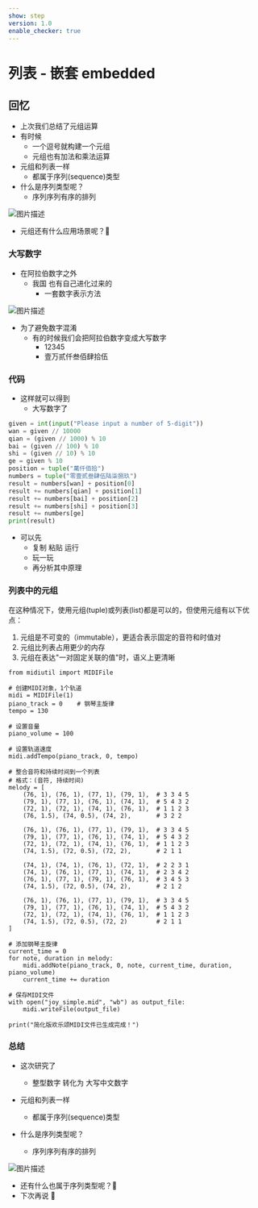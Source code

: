 ```yaml
---
show: step
version: 1.0
enable_checker: true
---
```


# 列表 - 嵌套 embedded

## 回忆

- 上次我们总结了元组运算
- 有时候
	- 一个逗号就构建一个元组
	- 元组也有加法和乘法运算
- 元组和列表一样
	- 都属于序列(sequence)类型
- 什么是序列类型呢？
	- 序列序列有序的排列 

![图片描述](https://doc.shiyanlou.com/courses/uid1190679-20221201-1669900303001)

- 元组还有什么应用场景呢？🤔

### 大写数字

- 在阿拉伯数字之外
	- 我国 也有自己进化过来的 
		- 一套数字表示方法

![图片描述](https://doc.shiyanlou.com/courses/uid1190679-20220918-1663467030197)

- 为了避免数字混淆
	- 有的时候我们会把阿拉伯数字变成大写数字
		- 12345
		- 壹万贰仟叁佰肆拾伍

### 代码

- 这样就可以得到
	- 大写数字了

```python
given = int(input("Please input a number of 5-digit"))
wan = given // 10000
qian = (given // 1000) % 10
bai = (given // 100) % 10
shi = (given // 10) % 10
ge = given % 10
position = tuple("萬仟佰拾") 
numbers = tuple("零壹贰叁肆伍陆柒捌玖")
result = numbers[wan] + position[0]
result += numbers[qian] + position[1]
result += numbers[bai] + position[2]
result += numbers[shi] + position[3]
result += numbers[ge]
print(result)
```

- 可以先
	- 复制 粘贴 运行
	- 玩一玩
	- 再分析其中原理

### 列表中的元组

在这种情况下，使用元组(tuple)或列表(list)都是可以的，但使用元组有以下优点：

1. 元组是不可变的（immutable），更适合表示固定的音符和时值对
2. 元组比列表占用更少的内存
3. 元组在表达"一对固定关联的值"时，语义上更清晰

```
from midiutil import MIDIFile

# 创建MIDI对象，1个轨道
midi = MIDIFile(1)
piano_track = 0    # 钢琴主旋律
tempo = 130

# 设置音量
piano_volume = 100

# 设置轨道速度
midi.addTempo(piano_track, 0, tempo)

# 整合音符和持续时间到一个列表
# 格式：(音符, 持续时间)
melody = [
    (76, 1), (76, 1), (77, 1), (79, 1),  # 3 3 4 5
    (79, 1), (77, 1), (76, 1), (74, 1),  # 5 4 3 2
    (72, 1), (72, 1), (74, 1), (76, 1),  # 1 1 2 3
    (76, 1.5), (74, 0.5), (74, 2),       # 3 2 2
    
    (76, 1), (76, 1), (77, 1), (79, 1),  # 3 3 4 5
    (79, 1), (77, 1), (76, 1), (74, 1),  # 5 4 3 2
    (72, 1), (72, 1), (74, 1), (76, 1),  # 1 1 2 3
    (74, 1.5), (72, 0.5), (72, 2),       # 2 1 1
    
    (74, 1), (74, 1), (76, 1), (72, 1),  # 2 2 3 1
    (74, 1), (76, 1), (77, 1), (74, 1),  # 2 3 4 2
    (76, 1), (77, 1), (79, 1), (76, 1),  # 3 4 5 3
    (74, 1.5), (72, 0.5), (74, 2),       # 2 1 2
    
    (76, 1), (76, 1), (77, 1), (79, 1),  # 3 3 4 5
    (79, 1), (77, 1), (76, 1), (74, 1),  # 5 4 3 2
    (72, 1), (72, 1), (74, 1), (76, 1),  # 1 1 2 3
    (74, 1.5), (72, 0.5), (72, 2)        # 2 1 1
]

# 添加钢琴主旋律
current_time = 0
for note, duration in melody:
    midi.addNote(piano_track, 0, note, current_time, duration, piano_volume)
    current_time += duration

# 保存MIDI文件
with open("joy_simple.mid", "wb") as output_file:
    midi.writeFile(output_file)

print("简化版欢乐颂MIDI文件已生成完成！")
```

### 总结
- 这次研究了
	- 整型数字 转化为 大写中文数字

- 元组和列表一样
	- 都属于序列(sequence)类型
- 什么是序列类型呢？
	- 序列序列有序的排列 

![图片描述](https://doc.shiyanlou.com/courses/uid1190679-20221201-1669900303001)

- 还有什么也属于序列类型呢？🤔
- 下次再说 👋